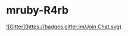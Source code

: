 # mruby-R4rb
[![Gitter](https://badges.gitter.im/Join Chat.svg)](https://gitter.im/rcqls/mruby-R4rb?utm_source=badge&utm_medium=badge&utm_campaign=pr-badge&utm_content=badge)